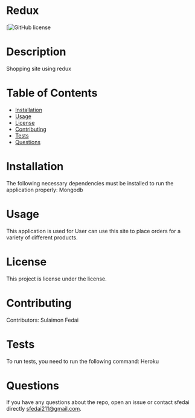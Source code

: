 
  # Redux
  [![GitHub license](https://github.com/sfedai/Redux)
  # Description
  Shopping site using redux
  # Table of Contents 
  * [Installation](#installation)
  * [Usage](#usage)
  * [License](#license)
  * [Contributing](#contributing)
  * [Tests](#tests)
  * [Questions](#questions)
  # Installation
  The following necessary dependencies must be installed to run the application properly: Mongodb
  # Usage
  ​This application is used for User can use this site to place orders for a variety of different products.
  # License
  This project is license under the  license.
  # Contributing
  ​Contributors: Sulaimon Fedai
  # Tests
  To run tests, you need to run the following command: Heroku
  # Questions
  If you have any questions about the repo, open an issue or contact sfedai directly sfedai211@gmail.com.
  